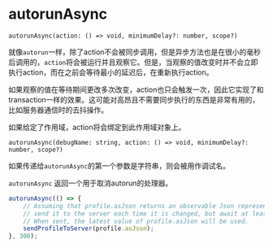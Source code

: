 # autorunAsync

`autorunAsync(action: () => void, minimumDelay?: number, scope?)`

就像`autorun`一样，除了action不会被同步调用，但是异步方法也是在很小的毫秒后调用的，`action`将会被运行并且观察它。但是，当观察的值改变时并不会立即执行action，而在之前会等待最小的延迟后，在重新执行action。

如果观察的值在等待期间更改多次改变，action也只会触发一次，因此它实现了和transaction一样的效果。这可能对高昂且不需要同步执行的东西是非常有用的，比如服务器通信时的去抖操作。

如果给定了作用域，action将会绑定到此作用域对象上。

`autorunAsync(debugName: string, action: () => void, minimumDelay?: number, scope?)`

如果传递给`autorunAsync`的第一个参数是字符串，则会被用作调试名。

`autorunAsync` 返回一个用于取消autorun的处理器。

```javascript
autorunAsync(() => {
	// Assuming that profile.asJson returns an observable Json representation of profile,
	// send it to the server each time it is changed, but await at least 300 milliseconds before sending it.
	// When sent, the latest value of profile.asJson will be used.
	sendProfileToServer(profile.asJson);
}, 300);
```